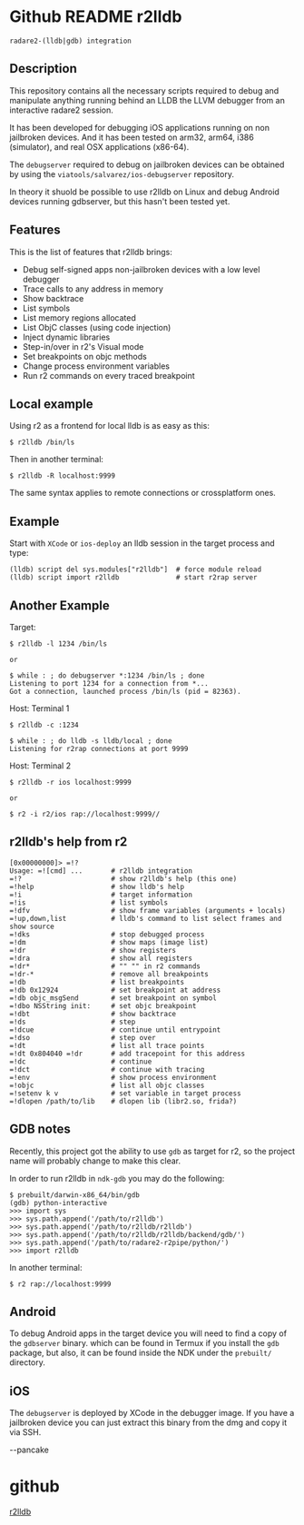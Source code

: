 <!-- TITLE: r2lldb -->

# Github README r2lldb

`radare2-(lldb|gdb) integration`

Description
-----------

This repository contains all the necessary scripts required to debug
and manipulate anything running behind an LLDB the LLVM debugger from
an interactive radare2 session.

It has been developed for debugging iOS applications running on non
jailbroken devices. And it has been tested on arm32, arm64, i386
(simulator), and real OSX applications (x86-64).

The `debugserver` required to debug on jailbroken devices can be
obtained by using the `viatools/salvarez/ios-debugserver` repository.

In theory it shuold be possible to use r2lldb on Linux and debug
Android devices running gdbserver, but this hasn't been tested yet.

Features
--------

This is the list of features that r2lldb brings:

* Debug self-signed apps non-jailbroken devices with a low level debugger
* Trace calls to any address in memory
* Show backtrace
* List symbols
* List memory regions allocated
* List ObjC classes (using code injection)
* Inject dynamic libraries
* Step-in/over in r2's Visual mode
* Set breakpoints on objc methods
* Change process environment variables
* Run r2 commands on every traced breakpoint

Local example
-------------

Using r2 as a frontend for local lldb is as easy as this:

	$ r2lldb /bin/ls

Then in another terminal:

	$ r2lldb -R localhost:9999

The same syntax applies to remote connections or crossplatform ones.


Example
-------
Start with `XCode` or `ios-deploy` an lldb session in the target process and type:

	(lldb) script del sys.modules["r2lldb"]  # force module reload
	(lldb) script import r2lldb              # start r2rap server


Another Example
---------------

Target:

	$ r2lldb -l 1234 /bin/ls

	or

	$ while : ; do debugserver *:1234 /bin/ls ; done
	Listening to port 1234 for a connection from *...
	Got a connection, launched process /bin/ls (pid = 82363).

Host: Terminal 1

	$ r2lldb -c :1234

	$ while : ; do lldb -s lldb/local ; done
	Listening for r2rap connections at port 9999

Host: Terminal 2

	$ r2lldb -r ios localhost:9999

	or

	$ r2 -i r2/ios rap://localhost:9999//

r2lldb's help from r2
---------------------

	[0x00000000]> =!?
	Usage: =![cmd] ...       # r2lldb integration
	=!?                      # show r2lldb's help (this one)
	=!help                   # show lldb's help
	=!i                      # target information
	=!is                     # list symbols
	=!dfv                    # show frame variables (arguments + locals)
	=!up,down,list           # lldb's command to list select frames and show source
	=!dks                    # stop debugged process
	=!dm                     # show maps (image list)
	=!dr                     # show registers
	=!dra                    # show all registers
	=!dr*                    # "" "" in r2 commands
	=!dr-*                   # remove all breakpoints
	=!db                     # list breakpoints
	=!db 0x12924             # set breakpoint at address
	=!db objc_msgSend        # set breakpoint on symbol
	=!dbo NSString init:     # set objc breakpoint
	=!dbt                    # show backtrace
	=!ds                     # step
	=!dcue                   # continue until entrypoint
	=!dso                    # step over
	=!dt                     # list all trace points
	=!dt 0x804040 =!dr       # add tracepoint for this address
	=!dc                     # continue
	=!dct                    # continue with tracing
	=!env                    # show process environment
	=!objc                   # list all objc classes
	=!setenv k v             # set variable in target process
	=!dlopen /path/to/lib    # dlopen lib (libr2.so, frida?)

GDB notes
---------

Recently, this project got the ability to use `gdb` as target for r2,
so the project name will probably change to make this clear.

In order to run r2lldb in `ndk-gdb` you may do the following:

	$ prebuilt/darwin-x86_64/bin/gdb
	(gdb) python-interactive
	>>> import sys
	>>> sys.path.append('/path/to/r2lldb')
	>>> sys.path.append('/path/to/r2lldb/r2lldb')
	>>> sys.path.append('/path/to/r2lldb/r2lldb/backend/gdb/')
	>>> sys.path.append('/path/to/radare2-r2pipe/python/')
	>>> import r2lldb

In another terminal:

	$ r2 rap://localhost:9999

Android
-------

To debug Android apps in the target device you will need to find a copy of the `gdbserver` binary. which can be found in Termux if you install the `gdb` package, but also, it can be found inside the NDK under the `prebuilt/` directory.

iOS
---

The `debugserver` is deployed by XCode in the debugger image. If you have a jailbroken device you can just extract this binary from the dmg and copy it via SSH.

--pancake

# github
[r2lldb](https://github.com/nowsecure/r2lldb)